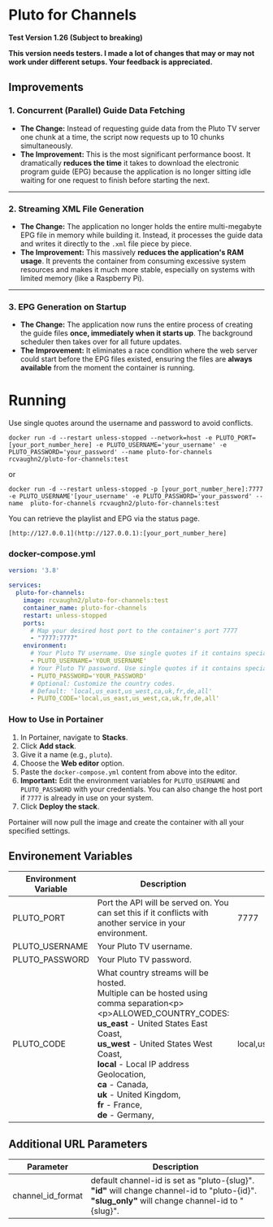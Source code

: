 # Pluto for Channels

**Test Version 1.26 (Subject to breaking)**

**This version needs testers. I made a lot of changes that may or may not work under different setups. Your feedback is appreciated.**

## **Improvements**

### **1. Concurrent (Parallel) Guide Data Fetching**
* **The Change:** Instead of requesting guide data from the Pluto TV server one chunk at a time, the script now requests up to 10 chunks simultaneously.
* **The Improvement:** This is the most significant performance boost. It dramatically **reduces the time** it takes to download the electronic program guide (EPG) because the application is no longer sitting idle waiting for one request to finish before starting the next.

---
### **2. Streaming XML File Generation**
* **The Change:** The application no longer holds the entire multi-megabyte EPG file in memory while building it. Instead, it processes the guide data and writes it directly to the `.xml` file piece by piece.
* **The Improvement:** This massively **reduces the application's RAM usage**. It prevents the container from consuming excessive system resources and makes it much more stable, especially on systems with limited memory (like a Raspberry Pi).

---
### **3. EPG Generation on Startup**
* **The Change:** The application now runs the entire process of creating the guide files **once, immediately when it starts up**. The background scheduler then takes over for all future updates.
* **The Improvement:** It eliminates a race condition where the web server could start before the EPG files existed, ensuring the files are **always available** from the moment the container is running.



# Running
Use single quotes around the username and password to avoid conflicts.
```
docker run -d --restart unless-stopped --network=host -e PLUTO_PORT=[your_port_number_here] -e PLUTO_USERNAME='your_username' -e PLUTO_PASSWORD='your_password' --name pluto-for-channels rcvaughn2/pluto-for-channels:test
```

or

```
docker run -d --restart unless-stopped -p [your_port_number_here]:7777 -e PLUTO_USERNAME'[your_username' -e PLUTO_PASSWORD='your_password' --name  pluto-for-channels rcvaughn2/pluto-for-channels:test
```

You can retrieve the playlist and EPG via the status page.

```
[http://127.0.0.1](http://127.0.0.1):[your_port_number_here]
```
### **docker-compose.yml**


```yaml
version: '3.8'

services:
  pluto-for-channels:
    image: rcvaughn2/pluto-for-channels:test
    container_name: pluto-for-channels
    restart: unless-stopped
    ports:
      # Map your desired host port to the container's port 7777
      - "7777:7777"
    environment:
      # Your Pluto TV username. Use single quotes if it contains special characters.
      - PLUTO_USERNAME='YOUR_USERNAME'
      # Your Pluto TV password. Use single quotes if it contains special characters.
      - PLUTO_PASSWORD='YOUR_PASSWORD'
      # Optional: Customize the country codes.
      # Default: 'local,us_east,us_west,ca,uk,fr,de,all'
      - PLUTO_CODE='local,us_east,us_west,ca,uk,fr,de,all'
```

### **How to Use in Portainer**

1.  In Portainer, navigate to **Stacks**.
2.  Click **Add stack**.
3.  Give it a name (e.g., `pluto`).
4.  Choose the **Web editor** option.
5.  Paste the `docker-compose.yml` content from above into the editor.
6.  **Important:** Edit the environment variables for `PLUTO_USERNAME` and `PLUTO_PASSWORD` with your credentials. You can also change the host port if `7777` is already in use on your system.
7.  Click **Deploy the stack**.

Portainer will now pull the image and create the container with all your specified settings.

## Environement Variables

| Environment Variable | Description | Default |
|---|---|---|
| PLUTO\_PORT | Port the API will be served on. You can set this if it conflicts with another service in your environment. | 7777 |
| PLUTO\_USERNAME | Your Pluto TV username. | |
| PLUTO\_PASSWORD | Your Pluto TV password. | |
| PLUTO\_CODE | What country streams will be hosted. <br>Multiple can be hosted using comma separation\<p\>\<p\>ALLOWED\_COUNTRY\_CODES:<br>**us\_east** - United States East Coast,<br>**us\_west** - United States West Coast,<br>**local** - Local IP address Geolocation,<br>**ca** - Canada,<br>**uk** - United Kingdom, <br>**fr** - France, <br>**de** - Germany, | local,us\_west,us\_east,ca,uk |

## Additional URL Parameters

| Parameter | Description |
|---|---|
| channel\_id\_format | default channel-id is set as "pluto-{slug}".<br>**"id"** will change channel-id to "pluto-{id}".<br>**"slug\_only"** will change channel-id to "{slug}". |
